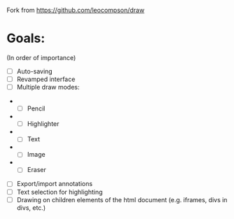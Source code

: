 Fork from https://github.com/leocompson/draw

# Goals:

(In order of importance)
- [ ] Auto-saving
- [ ] Revamped interface
- [ ] Multiple draw modes:
 - - [ ] Pencil
 - - [ ] Highlighter
 - - [ ] Text
 - - [ ] Image
 - - [ ] Eraser
- [ ] Export/import annotations
- [ ] Text selection for highlighting
- [ ] Drawing on children elements of the html document (e.g. iframes, divs in divs, etc.)
